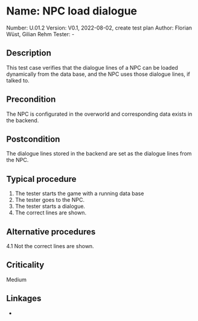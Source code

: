 # Name: NPC load dialogue

Number: U.01.2
Version: V0.1, 2022-08-02, create test plan
Author: Florian Wüst, Gilian Rehm
Tester: -

## Description

This test case verifies that the dialogue lines of a NPC can be loaded dynamically from the data base, and the NPC uses those dialogue lines, if talked to.

## Precondition

The NPC is configurated in the overworld and corresponding data exists in the backend.

## Postcondition

The dialogue lines stored in the backend are set as the dialogue lines from the NPC.

## Typical procedure

1. The tester starts the game with a running data base
2. The tester goes to the NPC.
3. The tester starts a dialogue.
4. The correct lines are shown.

## Alternative procedures

4.1 Not the correct lines are shown.

## Criticality

Medium

## Linkages

-
